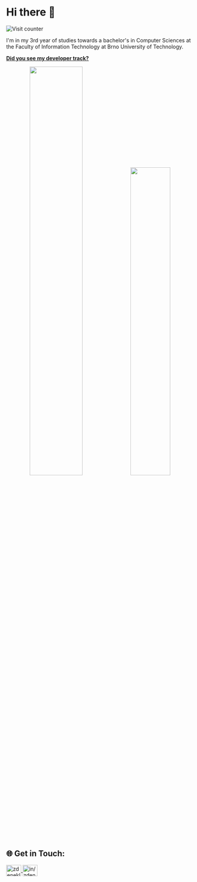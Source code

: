 # Hi there :wave:

![Visit counter](https://komarev.com/ghpvc/?username=zdeneklapes&color=green)

I'm in my 3rd year of studies towards a bachelor's in Computer Sciences at the Faculty of Information Technology at Brno
University of Technology.


[**Did you see my developer track?**](https://ossinsight.io/analyze/zdeneklapes)


<p align="center">
<img width="53%"  src="https://github-readme-stats.vercel.app/api?username=zdeneklapes&count_private=true&show_icons=true&include_all_commits=false&hide_border=true&hide_title=true&theme=transparent" />
<img width="46%"  src="https://github-readme-streak-stats.herokuapp.com?user=zdeneklapes&theme=transparent&hide_border=true" />
</p>

## 🌐 Get in Touch:

<p align="left">
<a href="https://twitter.com/zdeneklapes"target="blank">
<img align="center" 
src="https://raw.githubusercontent.com/rahuldkjain/github-profile-readme-generator/master/src/images/icons/Social/twitter.svg" 
alt="zdeneklapes" 
height="30" 
width="40" />
</a>

<a href="https://www.linkedin.com/in/zdeneklapes/" target="blank">
<img align="center" 
src="https://raw.githubusercontent.com/rahuldkjain/github-profile-readme-generator/master/src/images/icons/Social/linked-in-alt.svg" 
alt="in/zdeneklapes" 
height="30" 
width="40" />
</a>
</p>

